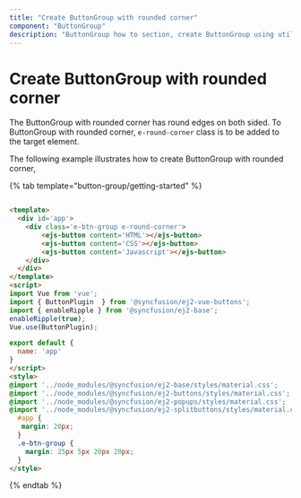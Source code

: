 ```yaml
---
title: "Create ButtonGroup with rounded corner"
component: "ButtonGroup"
description: "ButtonGroup how to section, create ButtonGroup using util function, icons, form submit, show selected state on initial render."
---
```


# Create ButtonGroup with rounded corner

The ButtonGroup with rounded corner has round edges on both sided. To ButtonGroup with rounded corner, `e-round-corner` class is to be
added to the target element.

The following example illustrates how to create ButtonGroup with rounded corner,

{% tab template="button-group/getting-started" %}

```html

<template>
  <div id='app'>
    <div class='e-btn-group e-round-corner'>
        <ejs-button content='HTML'></ejs-button>
        <ejs-button content='CSS'></ejs-button>
        <ejs-button content='Javascript'></ejs-button>
    </div>
  </div>
</template>
<script>
import Vue from 'vue';
import { ButtonPlugin  } from '@syncfusion/ej2-vue-buttons';
import { enableRipple } from '@syncfusion/ej2-base';
enableRipple(true);
Vue.use(ButtonPlugin);

export default {
  name: 'app'
}
</script>
<style>
@import '../node_modules/@syncfusion/ej2-base/styles/material.css';
@import '../node_modules/@syncfusion/ej2-buttons/styles/material.css';
@import '../node_modules/@syncfusion/ej2-popups/styles/material.css';
@import '../node_modules/@syncfusion/ej2-splitbuttons/styles/material.css';
  #app {
   margin: 20px;
  }
  .e-btn-group {
    margin: 25px 5px 20px 20px;
  }
</style>

```

{% endtab %}
